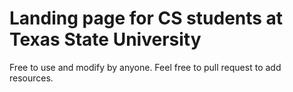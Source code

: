 # Landing page for CS students at Texas State University
Free to use and modify by anyone.
Feel free to pull request to add resources.
